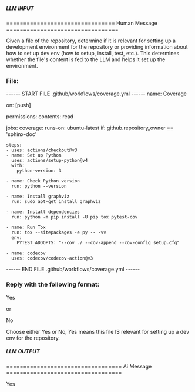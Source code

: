 ##### LLM INPUT #####
================================ Human Message =================================

Given a file of the repository, determine if it is relevant for setting up a development environment for the repository or providing information about how to set up dev env (how to setup, install, test, etc.). This determines whether the file's content is fed to the LLM and helps it set up the environment.

### File:
------ START FILE .github/workflows/coverage.yml ------
name: Coverage

on: [push]

permissions:
  contents: read

jobs:
  coverage:
    runs-on: ubuntu-latest
    if: github.repository_owner == 'sphinx-doc'

    steps:
    - uses: actions/checkout@v3
    - name: Set up Python
      uses: actions/setup-python@v4
      with:
        python-version: 3

    - name: Check Python version
      run: python --version

    - name: Install graphviz
      run: sudo apt-get install graphviz

    - name: Install dependencies
      run: python -m pip install -U pip tox pytest-cov

    - name: Run Tox
      run: tox --sitepackages -e py -- -vv
      env:
        PYTEST_ADDOPTS: "--cov ./ --cov-append --cov-config setup.cfg"

    - name: codecov
      uses: codecov/codecov-action@v3

------ END FILE .github/workflows/coverage.yml ------

### Reply with the following format:

<rel>Yes</rel>

or

<rel>No</rel>

Choose either Yes or No, Yes means this file IS relevant for setting up a dev env for the repository.

##### LLM OUTPUT #####
================================== Ai Message ==================================

<rel>Yes</rel>